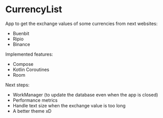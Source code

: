 # CurrencyList

App to get the exchange values of some currencies from next websites:
 - Buenbit
 - Ripio
 - Binance

Implemented features:
- Compose
- Kotlin Coroutines
- Room

Next steps:
- WorkManager (to update the database even when the app is closed)
- Performance metrics
- Handle text size when the exchange value is too long
- A better theme xD
